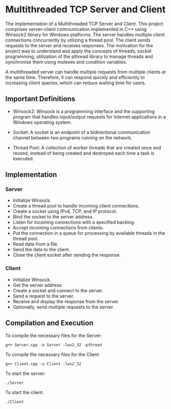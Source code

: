 # Multithreaded TCP Server and Client

The implementation of a Multithreaded TCP Server and Client. This project comprises server-client communication implemented in C++ using Winsock2 library for Windows platforms. The server handles multiple client connections concurrently by utilizing a thread pool. The client sends requests to the server and receives responses. The motivation for the project was to understand and apply the concepts of threads, socket programming, utilization of the pthread library to manage threads and synchronise them using mutexes and condition variables.

A multithreaded server can handle multiple requests from multiple clients at the same time. Therefore, it can respond quickly and efficiently to increasing client queries, which can reduce waiting time for users.

## Important Definitions

- Winsock2: Winsock is a programming interface and the supporting program that handles input/output requests for Internet applications in a Windows operating system.

- Socket: A socket is an endpoint of a bidirectional communication channel between two programs running on the network.

- Thread Pool: A collection of worker threads that are created once and reused, instead of being created and destroyed each time a task is executed.

## Implementation

### Server
- Initialize Winsock.
- Create a thread pool to handle incoming client connections.
- Create a socket using IPv4, TCP, and IP protocol.
- Bind the socket to the server address.
- Listen for incoming connections with a specified backlog.
- Accept incoming connections from clients.
- Put the connection in a queue for processing by available threads in the thread pool.
- Read data from a file.
- Send the data to the client.
- Close the client socket after sending the response.

### Client
- Initialize Winsock.
- Get the server address.
- Create a socket and connect to the server.
- Send a request to the server.
- Receive and display the response from the server.
- Optionally, send multiple requests to the server.

## Compilation and Execution

To compile the necessary files for the Server:
```
g++ Server.cpp -o Server -lws2_32 -pthread
```

To compile the necessary files for the Client:
```
g++ Client.cpp -o Client -lws2_32
```

To start the server:
```
./Server
```

To start the client:
```
./Client
```
